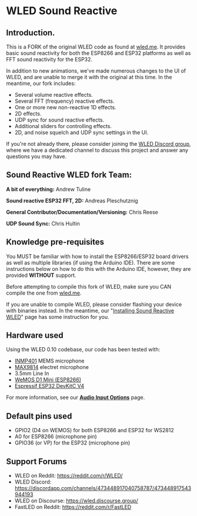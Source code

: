 # WLED Sound Reactive

## Introduction.
This is a FORK of the original WLED code as found at [wled.me](http://wled.me). It provides basic sound reactivity for both the ESP8266 and ESP32 platforms as well as FFT sound reactivity for the ESP32.

In addition to new animations, we've made numerous changes to the UI of WLED, and are unable to merge it with the original at this time. In the meantime, our fork includes:

* Several volume reactive effects.
* Several FFT (frequency) reactive effects.
* One or more new non-reactive 1D effects.
* 2D effects.
* UDP sync for sound reactive effects.
* Additional sliders for controlling effects.
* 2D, and noise squelch and UDP sync settings in the UI.

If you're not already there, please consider joining the [WLED Discord group](https://discord.gg/RNgqKpZ), where we have a dedicated channel to discuss this project and answer any questions you may have. 


## Sound Reactive WLED fork Team:

**A bit of everything:** Andrew Tuline

**Sound reactive ESP32 FFT, 2D:** Andreas Pleschutznig

**General Contributor/Documentation/Versioning:** Chris Reese

**UDP Sound Sync:** Chris Hultin


## Knowledge pre-requisites
You MUST be familiar with how to install the ESP8266/ESP32 board drivers as well as multiple libraries (if using the Arduino IDE). There are some instructions below on how to do this with the Arduino IDE, however, they are provided **WITHOUT** support.

Before attempting to compile this fork of WLED, make sure you CAN compile the one from [wled.me](http://wled.me).

If you are unable to compile WLED, please consider flashing your device with binaries instead. In the meantime, our "[Installing Sound Reactive WLED](https://github.com/atuline/WLED/wiki/Installing-Sound-Reactive-WLED)" page has some instruction for you.


## Hardware used 

Using the WLED 0.10 codebase, our code has been tested with:

* [INMP401](https://www.sparkfun.com/products/9868) MEMS microphone
* [MAX9814](https://www.digikey.com/products/en?mpart=1713&v=1528) electret microphone
* 3.5mm Line In
* [WeMOS D1 Mini (ESP8266)](https://docs.wemos.cc/en/latest/d1/d1_mini.html)
* [Espressif ESP32 DevKitC V4](https://www.digikey.com/product-detail/en/espressif-systems/ESP32-DEVKITC-32D/1965-1000-ND/9356990)

For more information, see our **[Audio Input Options](https://github.com/atuline/WLED/wiki/Audio-Input-Options)** page.


## Default pins used

* GPIO2 (D4 on WEMOS) for both ESP8266 and ESP32 for WS2812
* A0 for ESP8266 (microphone pin)
* GPIO36 (or VP) for the ESP32 (microphone pin)


## Support Forums

* WLED on Reddit:	https://reddit.com/r/WLED/
* WLED Discord:         https://discordapp.com/channels/473448917040758787/473448917543944193
* WLED on Discourse:    https://wled.discourse.group/
* FastLED on Reddit:	https://reddit.com/r/FastLED
